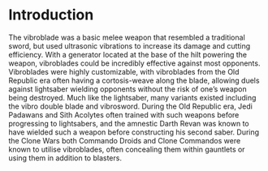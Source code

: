 # Introduction

The vibroblade was a basic melee weapon that resembled a traditional sword, but used ultrasonic vibrations to increase its damage and cutting efficiency.
With a generator located at the base of the hilt powering the weapon, vibroblades could be incredibly effective against most opponents.
Vibroblades were highly customizable, with vibroblades from the Old Republic era often having a cortosis-weave along the blade, allowing duels against lightsaber wielding opponents without the risk of one’s weapon being destroyed.
Much like the lightsaber, many variants existed including the vibro double blade and vibrosword.
During the Old Republic era, Jedi Padawans and Sith Acolytes often trained with such weapons before progressing to lightsabers, and the amnestic Darth Revan was known to have wielded such a weapon before constructing his second saber.
During the Clone Wars both Commando Droids and Clone Commandos were known to utilise vibroblades, often concealing them within gauntlets or using them in addition to blasters.
